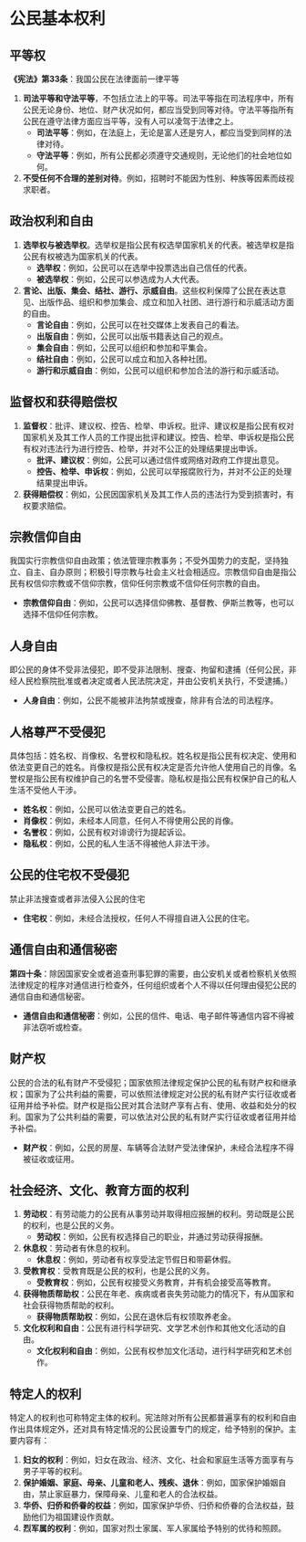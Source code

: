 # 公民基本权利


## 平等权

**《宪法》第33条**：我国公民在法律面前一律平等

1. **司法平等和守法平等**，不包括立法上的平等。司法平等指在司法程序中，所有公民无论身份、地位、财产状况如何，都应当受到同等对待。守法平等指所有公民在遵守法律方面应当平等，没有人可以凌驾于法律之上。
   - **司法平等**：例如，在法庭上，无论是富人还是穷人，都应当受到同样的法律对待。
   - **守法平等**：例如，所有公民都必须遵守交通规则，无论他们的社会地位如何。
2. **不受任何不合理的差别对待**。例如，招聘时不能因为性别、种族等因素而歧视求职者。

## 政治权利和自由

1. **选举权与被选举权**。选举权是指公民有权选举国家机关的代表。被选举权是指公民有权被选为国家机关的代表。
   - **选举权**：例如，公民可以在选举中投票选出自己信任的代表。
   - **被选举权**：例如，公民可以参选成为人大代表。
2. **言论、出版、集会、结社、游行、示威自由**。这些权利保障了公民在表达意见、出版作品、组织和参加集会、成立和加入社团、进行游行和示威活动方面的自由。
   - **言论自由**：例如，公民可以在社交媒体上发表自己的看法。
   - **出版自由**：例如，公民可以出版书籍表达自己的观点。
   - **集会自由**：例如，公民可以组织和参加和平集会。
   - **结社自由**：例如，公民可以成立和加入各种社团。
   - **游行和示威自由**：例如，公民可以组织和参加合法的游行和示威活动。

## 监督权和获得赔偿权

1. **监督权**：批评、建议权、控告、检举、申诉权。批评、建议权是指公民有权对国家机关及其工作人员的工作提出批评和建议。控告、检举、申诉权是指公民有权对违法行为进行控告、检举，并对不公正的处理结果提出申诉。
   - **批评、建议权**：例如，公民可以通过信件或网络对政府工作提出意见。
   - **控告、检举、申诉权**：例如，公民可以举报腐败行为，并对不公正的处理结果提出申诉。
2. **获得赔偿权**：例如，公民因国家机关及其工作人员的违法行为受到损害时，有权要求赔偿。

## 宗教信仰自由

我国实行宗教信仰自由政策；依法管理宗教事务；不受外国势力的支配，坚持独立、自主、自办原则；积极引导宗教与社会主义社会相适应。宗教信仰自由是指公民有权信仰宗教或不信仰宗教，信仰任何宗教或不信仰任何宗教的自由。

   - **宗教信仰自由**：例如，公民可以选择信仰佛教、基督教、伊斯兰教等，也可以选择不信仰任何宗教。

## 人身自由

即公民的身体不受非法侵犯，即不受非法限制、搜查、拘留和逮捕（任何公民，非经人民检察院批准或者决定或者人民法院决定，并由公安机关执行，不受逮捕。）

   - **人身自由**：例如，公民不能被非法拘禁或搜查，除非有合法的司法程序。

## 人格尊严不受侵犯

具体包括：姓名权、肖像权、名誉权和隐私权。姓名权是指公民有权决定、使用和依法变更自己的姓名。肖像权是指公民有权决定是否允许他人使用自己的肖像。名誉权是指公民有权维护自己的名誉不受侵害。隐私权是指公民有权保护自己的私人生活不受他人干涉。

   - **姓名权**：例如，公民可以依法变更自己的姓名。
   - **肖像权**：例如，未经本人同意，任何人不得使用公民的肖像。
   - **名誉权**：例如，公民有权对诽谤行为提起诉讼。
   - **隐私权**：例如，公民的私人生活不得被他人非法干涉。

## 公民的住宅权不受侵犯

禁止非法搜查或者非法侵入公民的住宅

   - **住宅权**：例如，未经合法授权，任何人不得擅自进入公民的住宅。

## 通信自由和通信秘密

**第四十条**：除因国家安全或者追查刑事犯罪的需要，由公安机关或者检察机关依照法律规定的程序对通信进行检查外，任何组织或者个人不得以任何理由侵犯公民的通信自由和通信秘密。

   - **通信自由和通信秘密**：例如，公民的信件、电话、电子邮件等通信内容不得被非法窃听或检查。

## 财产权

公民的合法的私有财产不受侵犯；国家依照法律规定保护公民的私有财产权和继承权；国家为了公共利益的需要，可以依照法律规定对公民的私有财产实行征收或者征用并给予补偿。财产权是指公民对其合法财产享有占有、使用、收益和处分的权利。国家为了公共利益的需要，可以依法对公民的私有财产实行征收或者征用并给予补偿。

   - **财产权**：例如，公民的房屋、车辆等合法财产受法律保护，未经合法程序不得被征收或征用。

## 社会经济、文化、教育方面的权利

1. **劳动权**：有劳动能力的公民有从事劳动并取得相应报酬的权利。劳动既是公民的权利，也是公民的义务。
   - **劳动权**：例如，公民有权选择自己的职业，并通过劳动获得报酬。
2. **休息权**：劳动者有休息的权利。
   - **休息权**：例如，劳动者有权享受法定节假日和带薪休假。
3. **受教育权**：受教育既是公民的权利，也是公民的义务。
   - **受教育权**：例如，公民有权接受义务教育，并有机会接受高等教育。
4. **获得物质帮助权**：公民在年老、疾病或者丧失劳动能力的情况下，有从国家和社会获得物质帮助的权利。
   - **获得物质帮助权**：例如，公民在退休后有权领取养老金。
5. **文化权利和自由**：公民有进行科学研究、文学艺术创作和其他文化活动的自由。
   - **文化权利和自由**：例如，公民有权参加文化活动，进行科学研究和艺术创作。

## 特定人的权利

特定人的权利也可称特定主体的权利。宪法除对所有公民都普遍享有的权利和自由作出具体规定外，还对具有特定情况的公民设置专门的规定，给予特别的保护。主要内容有：

1. **妇女的权利**：例如，妇女在政治、经济、文化、社会和家庭生活等方面享有与男子平等的权利。
2. **保护婚姻、家庭、母亲、儿童和老人、残疾、退休**：例如，国家保护婚姻自由，禁止家庭暴力，保障母亲、儿童和老人的合法权益。
3. **华侨、归侨和侨眷的权益**：例如，国家保护华侨、归侨和侨眷的合法权益，鼓励他们为祖国建设作贡献。
4. **烈军属的权利**：例如，国家对烈士家属、军人家属给予特别的优待和照顾。